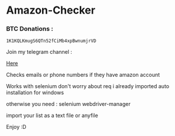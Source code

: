 # Amazon-Checker


### BTC Donations :

```
1K1KQLKmugS6QTn52fCiMb4xpBwnumjrVD
```
Join my telegram channel :

[Here](https://t.me/spammer_tools)


Checks emails or phone numbers if they have amazon account

Works with selenium 
don't worry about req i already imported auto installation for windows 


otherwise you need :
selenium 
webdriver-manager

import your list as a text file or anyfile

Enjoy :D


